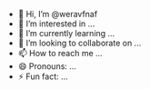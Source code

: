 - 👋 Hi, I’m @weravfnaf
- 👀 I’m interested in ...
- 🌱 I’m currently learning ...
- 💞️ I’m looking to collaborate on ...
- 📫 How to reach me ...
- 😄 Pronouns: ...
- ⚡ Fun fact: ...

<!---
weravfnaf/weravfnaf is a ✨ special ✨ repository because its `README.md` (this file) appears on your GitHub profile.
You can click the Preview link to take a look at your changes.
--->

